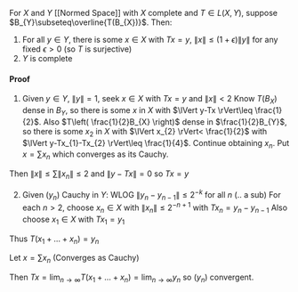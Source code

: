 For $X$ and $Y$ [[Normed Space]] with $X$ complete and $T\in L(X,Y)$, suppose $B_{Y}\subseteq\overline{T(B_{X})}$.
Then:
1. For all $y\in Y$, there is some $x \in X$ with $Tx=y$, $\lVert x \rVert\leq (1+\epsilon)\lVert y \rVert$ for any fixed $\epsilon>0$ (so $T$ is surjective)
2. $Y$ is complete

#### Proof
1. Given $y\in Y$, $\lVert y \rVert=1$, seek $x \in X$ with $Tx=y$ and $\lVert x \rVert<2$
Know $T(B_{X})$ dense in $B_{Y}$, so there is some $x$ in $X$ with $\lVert y-Tx \rVert\leq \frac{1}{2}$.
Also $T\left( \frac{1}{2}B_{X} \right)$ dense in $\frac{1}{2}B_{Y}$, so there is some $x_{2}$ in $X$ with $\lVert x_{2} \rVert< \frac{1}{2}$ with $\lVert y-Tx_{1}-Tx_{2} \rVert\leq \frac{1}{4}$.
Continue obtaining $x_{n}$.
Put $x=\sum x_{n}$ which converges as its Cauchy.

Then $\lVert x \rVert\leq \sum \lVert x_{n} \rVert\leq 2$ and $\lVert y-Tx \rVert=0$ so $Tx=y$

2. Given $(y_{n})$ Cauchy in $Y$: WLOG $\lVert y_{n}-y_{n-1} \rVert\leq 2^{-k}$ for all $n$ (.. a sub)
For each $n>2$, choose $x_{n}\in X$ with $\lVert x_{n} \rVert \leq 2^{-n+1}$ with $Tx_{n}=y_{n}-y_{n-1}$
Also choose $x_{1}\in X$ with $Tx_{1}=y_{1}$

Thus $T(x_{1}+\dots+x_{n})=y_{n}$

Let $x=\sum x_{n}$ (Converges as Cauchy)

Then $Tx=\lim_{ n \to \infty }T(x_{1}+\dots+x_{n})=\lim_{ n \to \infty }y_{n}$ so $(y_{n})$ convergent.